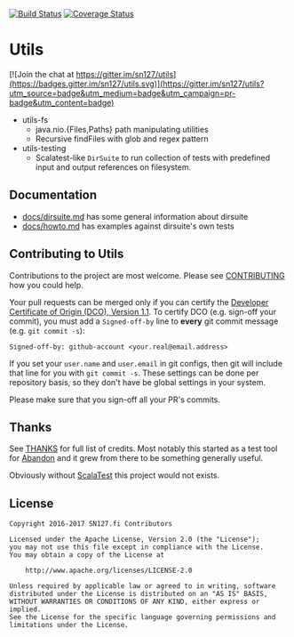 [![Build Status](https://travis-ci.org/sn127/utils.svg?branch=master)](https://travis-ci.org/sn127/utils)
[![Coverage Status](https://coveralls.io/repos/github/sn127/utils/badge.svg?branch=master)](https://coveralls.io/github/sn127/utils?branch=master)

# Utils

[![Join the chat at https://gitter.im/sn127/utils](https://badges.gitter.im/sn127/utils.svg)](https://gitter.im/sn127/utils?utm_source=badge&utm_medium=badge&utm_campaign=pr-badge&utm_content=badge)

 * utils-fs
   - java.nio.{Files,Paths} path manipulating utilities
   - Recursive findFiles with glob and regex pattern
 * utils-testing
   - Scalatest-like `DirSuite` to run collection of tests with
     predefined input and output references on filesystem.


## Documentation

 * [docs/dirsuite.md](./docs/dirsuite.md) has some general information about dirsuite
 * [docs/howto.md](./docs/howto.md) has examples against dirsuite's own tests

## Contributing to Utils

Contributions to the project are most welcome. Please see 
[CONTRIBUTING](./CONTRIBUTING.md) how you could help. 

Your pull requests can be merged only if you can certify 
the [Developer Certificate of Origin (DCO), Version 1.1](./DCO). 
To certify DCO (e.g. sign-off your commit), you must add 
a `Signed-off-by` line to **every**  git commit message 
(e.g. `git commit -s`):

    Signed-off-by: github-account <your.real@email.address>

If you set your `user.name` and `user.email` in git configs,
then git will include that line for you with `git commit -s`. 
These settings can be done per repository basis, 
so they don't have be global settings in your system. 
 
Please make sure that you sign-off all your PR's commits. 


## Thanks

See [THANKS](./THANKS.md) for full list of credits. Most notably 
this started as a test tool for [Abandon](https://github.com/hrj/abandon) 
and it grew from there to be something generally useful. 

Obviously without [ScalaTest](http://www.scalatest.org/) this project 
would not exists.


## License

    Copyright 2016-2017 SN127.fi Contributors
    
    Licensed under the Apache License, Version 2.0 (the "License");
    you may not use this file except in compliance with the License.
    You may obtain a copy of the License at

        http://www.apache.org/licenses/LICENSE-2.0

    Unless required by applicable law or agreed to in writing, software
    distributed under the License is distributed on an "AS IS" BASIS,
    WITHOUT WARRANTIES OR CONDITIONS OF ANY KIND, either express or implied.
    See the License for the specific language governing permissions and
    limitations under the License.
    
